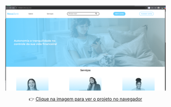 <p align="center">
  <a href="https://janamirelly.github.io/Projeto-Nexabank/" target="_blank">
    <img src="./img/screenshot.png" alt="Javascript: validando formulários" style="max-width: 100%; height: auto;" />
  </a>
</p>

<p align="center">
  👉 <a href="https://janamirelly.github.io/Projeto-Nexabank/" target="_blank">
    Clique na imagem para ver o projeto no navegador
  </a>
</p>
